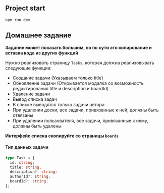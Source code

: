 ## Project start

`npm run dev`

## Домашнее задание

**Задание может показать большим, но по сути это копирование и вставка кода из других функций**

Нужно реализовать страницу `Tasks`, которая должна реализовывать следующие функции:

- Создание задачи (Указываем только title)
- Обновление задачи (Открывается модалка со возможность редактирования title и description и boardId)
- Удаление задачи
- Вывод списка задач
- В списке выводятся только задачи автора
- При удалении доски, все задачи, привязанные к ней, должны быть отвязаны
- При удалении пользователя, все задачи, привязанные к нему, должны быть удалены

**Интерфейс списка скопируйте со страницы `boards`**

#### Тип данных задачи

```ts
type Task = {
  id: string;
  title: string;
  description?: string;
  authorId?: string;
  boardId?: string;
};
```
